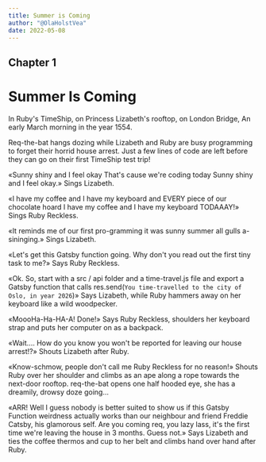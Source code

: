 ```yaml
---
title: Summer is Coming
author: "@OlaHolstVea"
date: 2022-05-08
---
```


## Chapter 1

# Summer Is Coming

In Ruby's TimeShip,
on Princess Lizabeth's rooftop,
on London Bridge,
An early March morning in the year 1554.

Req-the-bat hangs dozing while Lizabeth and Ruby are busy programming to forget their horrid house arrest. Just a few lines of code are left before they can go on their first TimeShip test trip!

«Sunny shiny and I feel okay
That's cause we're coding today
Sunny shiny and I feel okay.» Sings Lizabeth.

«I have my coffee
and I have my keyboard
and EVERY piece of our chocolate hoard
I have my coffee
and I have my keyboard TODAAAY!» Sings Ruby Reckless.

«It reminds me of our first pro-gramming
it was sunny summer all gulls a-sininging.» Sings Lizabeth.

«Let's get this Gatsby function going. Why don't you read out the first tiny task to me?» Says Ruby Reckless.

«Ok. So, start with a
src / api folder and a
time-travel.js file and
export a Gatsby function that calls
res.send(`You time-travelled to
the city of Oslo,
in year 2026`)» Says Lizabeth, while Ruby hammers away on her keyboard like a wild woodpecker.

«MoooHa-Ha-HA-A! Done!» Says Ruby Reckless, shoulders her keyboard strap and puts her computer on as a backpack.

«Wait.... How do you know you won't be reported for leaving our house arrest!?» Shouts Lizabeth after Ruby.

«Know-schmow, people don't call me Ruby Reckless for no reason!» Shouts Ruby over her shoulder and climbs as an ape along a rope towards the next-door rooftop. req-the-bat opens one half hooded eye, she has a dreamily, drowsy doze going...

«ARR! Well I guess nobody is better suited to show us if this Gatsby Function weirdness actually works than our neighbour and friend Freddie Catsby, his glamorous self. Are you coming req, you lazy lass, it's the first time we're leaving the house in 3 months. Guess not.» Says Lizabeth and ties the coffee thermos and cup to her belt and climbs hand over hand after Ruby.
